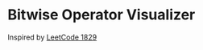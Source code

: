 # Bitwise Operator Visualizer

Inspired by [LeetCode 1829](https://leetcode.com/problems/maximum-xor-for-each-query/description)